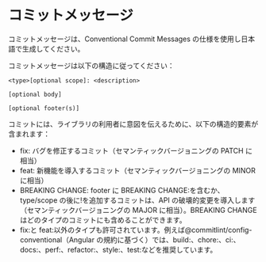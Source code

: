 # コミットメッセージ

コミットメッセージは、Conventional Commit Messages の仕様を使用し日本語で生成してください。

コミットメッセージは以下の構造に従ってください：

```
<type>[optional scope]: <description>

[optional body]

[optional footer(s)]
```

コミットには、ライブラリの利用者に意図を伝えるために、以下の構造的要素が含まれます：

- fix: バグを修正するコミット（セマンティックバージョニングの PATCH に相当）
- feat: 新機能を導入するコミット（セマンティックバージョニングの MINOR に相当）
- BREAKING CHANGE: footer に BREAKING CHANGE:を含むか、type/scope の後に!を追加するコミットは、API の破壊的変更を導入します（セマンティックバージョニングの MAJOR に相当）。BREAKING CHANGE はどのタイプのコミットにも含めることができます。
- fix:と feat:以外のタイプも許可されています。例えば@commitlint/config-conventional（Angular の規約に基づく）では、build:、chore:、ci:、docs:、perf:、refactor:、style:、test:などを推奨しています。

